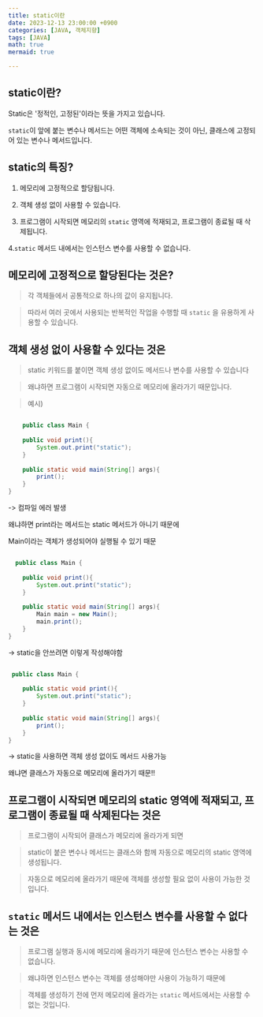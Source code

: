 ```yaml
---
title: static이란
date: 2023-12-13 23:00:00 +0900
categories: [JAVA, 객체지향]
tags: [JAVA]
math: true
mermaid: true

---
```

## **static이란?**

Static은 '정적인, 고정된'이라는 뜻을 가지고 있습니다.

`static`이 앞에 붙는 변수나 메서드는 어떤 객체에 소속되는 것이 아닌, 클래스에 고정되어 있는 변수나 메서드입니다.


## **static의 특징?**

1. 메모리에 고정적으로 할당됩니다.

2. 객체 생성 없이 사용할 수 있습니다.

3. 프로그램이 시작되면 메모리의 `static` 영역에 적재되고, 프로그램이 종료될 때 삭제됩니다.

4.`static` 메서드 내에서는 인스턴스 변수를 사용할 수 없습니다.



## **메모리에 고정적으로 할당된다는 것은?**

> 각 객체들에서 공통적으로 하나의 값이 유지됩니다. 

> 따라서 여러 곳에서 사용되는 반복적인 작업을 수행할 때 `static` 을 유용하게 사용할 수 있습니다.


## **객체 생성 없이 사용할 수 있다는 것은**

> static 키워드를 붙이면 객체 생성 없이도 메서드나 변수를 사용할 수 있습니다

>  왜냐하면 프로그램이 시작되면 자동으로 메모리에 올라가기 때문입니다.

> 예시) 

```java 

    public class Main {
 
    public void print(){
        System.out.print("static");
    }
 
    public static void main(String[] args){
        print();
    }
}
```
-> 컴파일 에러 발생 

왜냐하면 print라는 메서드는 static 메서드가 아니기 때문에 

Main이라는 객체가 생성되어야 실행될 수 있기 때문


```java 

  public class Main {
 
    public void print(){
        System.out.print("static");
    }
 
    public static void main(String[] args){
        Main main = new Main();
        main.print();
    }
}

```
-> static을 안쓰려면 이렇게 작성해야함 

```java 

 public class Main {
 
    public static void print(){
        System.out.print("static");
    }
 
    public static void main(String[] args){
        print();
    }
}
```

-> static을 사용하면 객체 생성 없이도 메서드 사용가능
  
   왜냐면 클래스가 자동으로 메모리에 올라가기 때문!!


## **프로그램이 시작되면 메모리의 static 영역에 적재되고, 프로그램이 종료될 때 삭제된다는 것은**

> 프로그램이 시작되어 클래스가 메모리에 올라가게 되면

> static이 붙은 변수나 메서드는 클래스와 함께 자동으로 메모리의 static 영역에 생성됩니다. 

> 자동으로 메모리에 올라가기 때문에 객체를 생성할 필요 없이 사용이 가능한 것입니다.


 
## `static` **메서드 내에서는 인스턴스 변수를 사용할 수 없다는 것은**

> 프로그램 실행과 동시에 메모리에 올라가기 때문에 인스턴스 변수는 사용할 수 없습니다. 

> 왜냐하면 인스턴스 변수는 객체를 생성해야만 사용이 가능하기 때문에 
 
> 객체를 생성하기 전에 먼저 메모리에 올라가는 `static` 메서드에서는 사용할 수 없는 것입니다.  